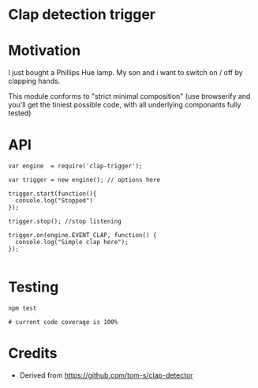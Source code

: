 Clap detection trigger
===

# Motivation
I just bought a Phillips Hue lamp. My son and i want to switch on / off by clapping hands.

This module conforms to "strict minimal composition" (use browserify and you'll get the tiniest possible code, with all underlying componants fully tested)



# API

```
var engine  = require('clap-trigger');

var trigger = new engine(); // options here

trigger.start(function(){
  console.log("Stopped")
});
 
trigger.stop(); //stop listening

trigger.on(engine.EVENT_CLAP, function() {
  console.log("Simple clap here");
});


```

# Testing
```
npm test

# current code coverage is 100%
```



# Credits
* Derived from https://github.com/tom-s/clap-detector
